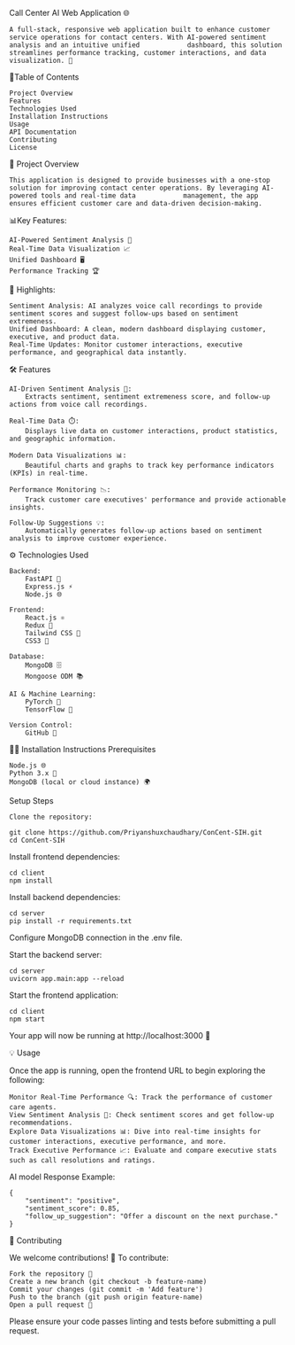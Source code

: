 Call Center AI Web Application 🌐

    A full-stack, responsive web application built to enhance customer service operations for contact centers. With AI-powered sentiment analysis and an intuitive unified            dashboard, this solution streamlines performance tracking, customer interactions, and data visualization. 🚀

📑Table of Contents

    Project Overview
    Features
    Technologies Used
    Installation Instructions
    Usage
    API Documentation
    Contributing
    License

🌟 Project Overview

    This application is designed to provide businesses with a one-stop solution for improving contact center operations. By leveraging AI-powered tools and real-time data            management, the app ensures efficient customer care and data-driven decision-making. 

📊Key Features:

    AI-Powered Sentiment Analysis 💬
    Real-Time Data Visualization 📈
    Unified Dashboard 🖥️
    Performance Tracking 🏆

📌 Highlights:

    Sentiment Analysis: AI analyzes voice call recordings to provide sentiment scores and suggest follow-ups based on sentiment extremeness.
    Unified Dashboard: A clean, modern dashboard displaying customer, executive, and product data.
    Real-Time Updates: Monitor customer interactions, executive performance, and geographical data instantly.

🛠️ Features

    AI-Driven Sentiment Analysis 🧠:
        Extracts sentiment, sentiment extremeness score, and follow-up actions from voice call recordings.

    Real-Time Data ⏱️:
        Displays live data on customer interactions, product statistics, and geographic information.

    Modern Data Visualizations 📊:
        Beautiful charts and graphs to track key performance indicators (KPIs) in real-time.

    Performance Monitoring 📉:
        Track customer care executives' performance and provide actionable insights.

    Follow-Up Suggestions 💡:
        Automatically generates follow-up actions based on sentiment analysis to improve customer experience.

⚙️ Technologies Used

    Backend:
        FastAPI 🚀
        Express.js ⚡
        Node.js 🌐

    Frontend:
        React.js ⚛️
        Redux 🔄
        Tailwind CSS 🎨
        CSS3 🌟

    Database:
        MongoDB 🗄️
        Mongoose ODM 📚

    AI & Machine Learning:
        PyTorch 🤖
        TensorFlow 🧠

    Version Control:
        GitHub 🐙

🧑‍💻 Installation Instructions
    Prerequisites

    Node.js 🌐
    Python 3.x 🐍
    MongoDB (local or cloud instance) 🌍

Setup Steps

    Clone the repository:

    git clone https://github.com/Priyanshuxchaudhary/ConCent-SIH.git
    cd ConCent-SIH

Install frontend dependencies:

    cd client
    npm install

Install backend dependencies:

    cd server
    pip install -r requirements.txt

Configure MongoDB connection in the .env file.

Start the backend server:

    cd server
    uvicorn app.main:app --reload

Start the frontend application:

    cd client
    npm start

Your app will now be running at http://localhost:3000 🚀

💡 Usage

Once the app is running, open the frontend URL to begin exploring the following:

    Monitor Real-Time Performance 🔍: Track the performance of customer care agents.
    View Sentiment Analysis 🧠: Check sentiment scores and get follow-up recommendations.
    Explore Data Visualizations 📊: Dive into real-time insights for customer interactions, executive performance, and more.
    Track Executive Performance 📈: Evaluate and compare executive stats such as call resolutions and ratings.

AI model Response Example:

    {
        "sentiment": "positive",
        "sentiment_score": 0.85,
        "follow_up_suggestion": "Offer a discount on the next purchase."
    }

🤝 Contributing

We welcome contributions! 🙌 To contribute:

    Fork the repository 🍴
    Create a new branch (git checkout -b feature-name)
    Commit your changes (git commit -m 'Add feature')
    Push to the branch (git push origin feature-name)
    Open a pull request 🎯

Please ensure your code passes linting and tests before submitting a pull request.
